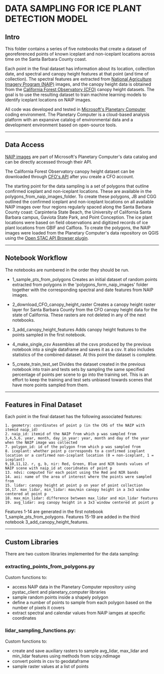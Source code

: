 # DATA SAMPLING FOR ICE PLANT DETECTION MODEL


## Intro


This folder contains a series of five notebooks that create a dataset of georeferenced points of known iceplant and non-iceplant locations across time on the Santa Barbara County coast. 

Each point in the final dataset has information about its location, collection date, and spectral and canopy height features at that point (and time of collection). The spectral features are extracted from [National Agriculture Imagery Program (NAIP)](https://naip-usdaonline.hub.arcgis.com) images, and the canopy height data is obtained from the [California Forest Observatory (CFO)](https://forestobservatory.com) canopy height datasets. The goal is to use the resulting dataset to train machine learning models to identify iceplant locations on NAIP images.  

All code was developed and tested in [Microsoft's Planetary Computer](https://planetarycomputer.microsoft.com) coding environment. The Planetary Computer is a cloud-based analysis platform with an expansive catalog of environmental data and a development environment based on open-source tools.


--------------

## Data Access


[NAIP images](https://planetarycomputer.microsoft.com/dataset/naip#Example-Notebook) are part of Microsoft's Planetary Computer's data catalog and can be directly accessed through their API.

The California Forest Observatory canopy height dataset can be downloaded through [CFO's API](https://github.com/forestobservatory/cfo-api) after you create a CFO account.

The starting point for the data sampling is a set of polygons that outline confirmed iceplant and non-iceplant locations. These are available in the polygons_from_naip_images_folder. To create these polygons, JB and CGG outlined the confirmed iceplant and non-iceplant locations on all available NAIP images over four regions regularly spaced along the Santa Barbara County coast: Carpinteria State Beach, the University of California Santa Barbara campus, Gaviota State Park, and Point Conception. The ice plant locations were based on field observations and digitized records of ice plant locations from GBIF and Calflora. To create the polygons, the NAIP images were loaded from the Planetary Computer's data repository on QGIS using the [Open STAC API Browser plugin](https://planetarycomputer.microsoft.com/docs/overview/qgis-plugin/).

-----------------

## Notebook Workflow

The notebooks are numbered in the order they should be run. 

* 1_sample_pts_from_polygons
Creates an initial dataset of random points extracted from polygons in the 'polygons_form_naip_images' folder together with the corresponding spectral and date features from NAIP images.

* 2_download_CFO_canopy_height_raster
Creates a canopy height raster layer for Santa Barbara County from the CFO canopy height data for the state of California. These rasters are not deleted in any of the next notebooks.

* 3_add_canopy_height_features
Adds canopy height features to the points sampled in the first notebook.

* 4_make_single_csv
Assembles all the csvs produced by the previous notebook into a single dataframe and saves it as a csv. It also includes statistics of the combined dataset. At this point the dataset is complete.

* 5_create_train_test_set
Divides the dataset created in the previous notebook into train and tests sets by sampling the same specified percentage of points per scene to go into the training set. This is an effort to keep the training and test sets unbiased towards scenes that have more points sampled from them. 

----------------------------
## Features in Final Dataset


Each point in the final dataset has the following associated features:

    1. geometry: coordinates of point p (in the CRS of the NAIP with itemid naip_id)
    2. naip_id: itemid of the NAIP from which p was sampled from
    3,4,5,6. year, month, day_in_year: year, month and day of the year when the NAIP image was collected
    7. polygon_id: id of the polygon from which p was sampled from
    8. iceplant: whether point p corresponds to a confirmed iceplant location or a confirmed non-iceplant location (0 = non-iceplant, 1 = iceplant)
    9,10,11,12. r, g, b, nir: Red, Green, Blue and NIR bands values of NAIP scene with naip_id at cooridnates of point p
    13. ndvi: computed for each point using the Red and NIR bands
    14. aoi: name of the area of interest where the points were sampled from
    15. lidar: canopy height at point p on year of point collection 
    16,17. max_lidar, min_lidar: max/min canopy height in a 3x3 window centered at point p
    18. max_min_lidar: difference between max_lidar and min_lidar features
    19. avg_lidar: avg canopy height in a 3x3 window centered at point p
    
Features 1-14 are generated in the first notebook 1_sample_pts_from_polygons. Features 15-19 are added in the third notebook 3_add_canopy_height_features. 
    
----------------

## Custom Libraries

There are two custom libraries implemented for the data sampling:

### extracting_points_from_polygons.py
Custom functions to:
    
   - access NAIP data in the Planetary Computer repository using pystac_client and planetary_computer libraries
   - sample random points inside a shapely polygon
   - define a number of points to sample from each polygon based on the number of pixels it covers
   - extract spectral and calendar values from NAIP iamges at specific coordinates

### lidar_sampling_functions.py:
Custom functions to:

   - create and save auxiliary rasters to sample avg_lidar, max_lidar and min_lidar features using methods from scipy.ndimage 
   - convert points in csv to geodataframe
   - sample raster values at a list of points




